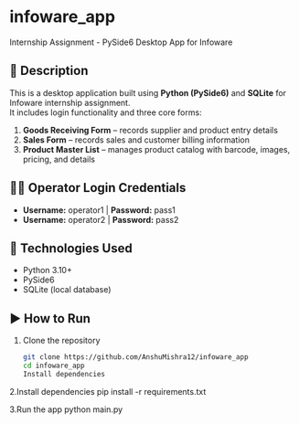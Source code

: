 
# infoware_app

Internship Assignment - PySide6 Desktop App for Infoware

## 🧾 Description

This is a desktop application built using **Python (PySide6)** and **SQLite** for Infoware internship assignment.  
It includes login functionality and three core forms:

1. **Goods Receiving Form** – records supplier and product entry details  
2. **Sales Form** – records sales and customer billing information  
3. **Product Master List** – manages product catalog with barcode, images, pricing, and details

## 👨‍💻 Operator Login Credentials

- **Username:** operator1 | **Password:** pass1  
- **Username:** operator2 | **Password:** pass2

## 💾 Technologies Used

- Python 3.10+
- PySide6
- SQLite (local database)

## ▶️ How to Run

1. Clone the repository  
   ```bash
   git clone https://github.com/AnshuMishra12/infoware_app
   cd infoware_app
   Install dependencies
2.Install dependencies
pip install -r requirements.txt

3.Run the app
python main.py

